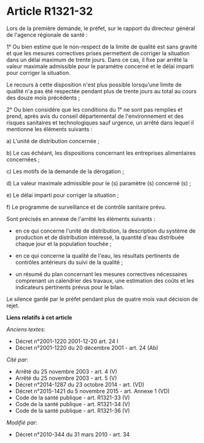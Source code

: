 # Article R1321-32

Lors de la première demande, le préfet, sur le rapport du directeur général de l'agence régionale de santé : 

1° Ou bien estime que le non-respect de la limite de qualité est sans gravité et que les mesures correctives prises
permettent de corriger la situation dans un délai maximum de trente jours. Dans ce cas, il fixe par arrêté la valeur maximale
admissible pour le paramètre concerné et le délai imparti pour corriger la situation. 

Le recours à cette disposition n'est plus possible lorsqu'une limite de qualité n'a pas été respectée pendant plus de trente
jours au total au cours des douze mois précédents ; 

2° Ou bien considère que les conditions du 1° ne sont pas remplies et prend, après avis du conseil départemental de
l'environnement et des risques sanitaires et technologiques sauf urgence, un arrêté dans lequel il mentionne les éléments
suivants : 

a) L'unité de distribution concernée ; 

b) Le cas échéant, les dispositions concernant les entreprises alimentaires concernées ; 

c) Les motifs de la demande de la dérogation ; 

d) La valeur maximale admissible pour le (s) paramètre (s) concerné (s) ; 

e) Le délai imparti pour corriger la situation ; 

f) Le programme de surveillance et de contrôle sanitaire prévu. 

Sont précisés en annexe de l'arrêté les éléments suivants :

- en ce qui concerne l'unité de distribution, la description du système de production et de distribution intéressé, la
quantité d'eau distribuée chaque jour et la population touchée ;

- en ce qui concerne la qualité de l'eau, les résultats pertinents de contrôles antérieurs du suivi de la qualité ;

- un résumé du plan concernant les mesures correctives nécessaires comprenant un calendrier des travaux, une estimation des
coûts et les indicateurs pertinents prévus pour le bilan. 

Le silence gardé par le préfet pendant plus de quatre mois vaut décision de rejet.

**Liens relatifs à cet article**

_Anciens textes_:

  - Décret n°2001-1220 2001-12-20 art. 24 I
  - Décret n°2001-1220 du 20 décembre 2001 - art. 24 (Ab)

_Cité par_:

  - Arrêté du 25 novembre 2003 - art. 4 (V)
  - Arrêté du 25 novembre 2003 - art. 5 (V)
  - Décret n°2014-1287 du 23 octobre 2014 - art. (VD)
  - Décret n°2015-1421 du 5 novembre 2015 - art. Annexe 1 (VD)
  - Code de la santé publique - art. R1321-33 (V)
  - Code de la santé publique - art. R1321-34 (V)
  - Code de la santé publique - art. R1321-36 (V)

_Modifié par_:

  - Décret n°2010-344 du 31 mars 2010 - art. 34
